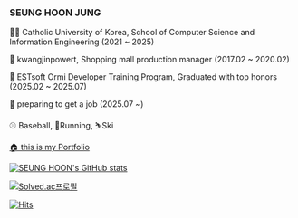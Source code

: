 ### SEUNG HOON JUNG

👨‍🎓 Catholic University of Korea, School of Computer Science and Information Engineering (2021 ~ 2025)

💼 kwangjinpowert, Shopping mall production manager (2017.02 ~ 2020.02)

📖 ESTsoft Ormi Developer Training Program, Graduated with top honors (2025.02 ~ 2025.07)

📖 preparing to get a job (2025.07 ~)

⚾ Baseball, 🏃Running, ⛷️Ski

[🏠 this is my Portfolio](http://linen-artichoke-b37.notion.site/1b42ad07fb208075af7af79b6499a65f?pvs=74)


[![SEUNG HOON's GitHub stats](https://github-readme-stats.vercel.app/api?username=skoloks-10&theme=onedark)](https://github.com/anuraghazra/github-readme-stats)

[![Solved.ac프로필](http://mazassumnida.wtf/api/v2/generate_badge?boj=skoloks-10)](https://solved.ac/skoloks)



  <div>
	
[![Hits](https://hits.seeyoufarm.com/api/count/incr/badge.svg?url=https%3A%2F%2Fgithub.com%2Fskoloks-10&count_bg=%2379C83D&title_bg=%23555555&icon=bilibili.svg&icon_color=%23E7E7E7&title=hits&edge_flat=false)](https://hits.seeyoufarm.com)
	
  </div>
